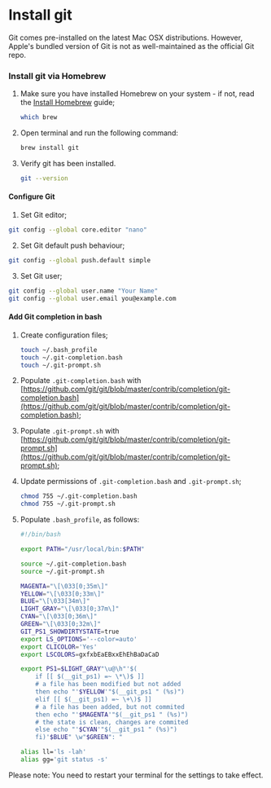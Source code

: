 # Install git

Git comes pre-installed on the latest Mac OSX distributions. However, Apple's bundled version of Git is not as well-maintained as the official Git repo.

### Install git via Homebrew

1. Make sure you have installed Homebrew on your system - if not, read the [Install Homebrew](install-homebrew.md) guide;

    ```bash
    which brew
    ```

2. Open terminal and run the following command:

    ```bash
    brew install git
    ```

3. Verify git has been installed.

    ```bash
    git --version
    ```

#### Configure Git

1. Set Git editor;

  ```bash
  git config --global core.editor "nano"
  ```

2. Set Git default push behaviour;

  ```bash
  git config --global push.default simple
  ```

3. Set Git user;

  ```bash
  git config --global user.name "Your Name"
  git config --global user.email you@example.com
  ```

#### Add Git completion in bash

1. Create configuration files;

    ```bash
    touch ~/.bash_profile
    touch ~/.git-completion.bash
    touch ~/.git-prompt.sh
    ```

2. Populate `.git-completion.bash` with [https://github.com/git/git/blob/master/contrib/completion/git-completion.bash](https://github.com/git/git/blob/master/contrib/completion/git-completion.bash);
3. Populate `.git-prompt.sh` with [https://github.com/git/git/blob/master/contrib/completion/git-prompt.sh](https://github.com/git/git/blob/master/contrib/completion/git-prompt.sh);
4. Update permissions of `.git-completion.bash` and `.git-prompt.sh`;

    ```bash
    chmod 755 ~/.git-completion.bash
    chmod 755 ~/.git-prompt.sh
    ```

5. Populate `.bash_profile`, as follows:

    ```bash
    #!/bin/bash

    export PATH="/usr/local/bin:$PATH"

    source ~/.git-completion.bash
    source ~/.git-prompt.sh

    MAGENTA="\[\033[0;35m\]"
    YELLOW="\[\033[0;33m\]"
    BLUE="\[\033[34m\]"
    LIGHT_GRAY="\[\033[0;37m\]"
    CYAN="\[\033[0;36m\]"
    GREEN="\[\033[0;32m\]"
    GIT_PS1_SHOWDIRTYSTATE=true
    export LS_OPTIONS='--color=auto'
    export CLICOLOR='Yes'
    export LSCOLORS=gxfxbEaEBxxEhEhBaDaCaD

    export PS1=$LIGHT_GRAY"\u@\h"'$(
        if [[ $(__git_ps1) =~ \*\)$ ]]
        # a file has been modified but not added
        then echo "'$YELLOW'"$(__git_ps1 " (%s)")
        elif [[ $(__git_ps1) =~ \+\)$ ]]
        # a file has been added, but not commited
        then echo "'$MAGENTA'"$(__git_ps1 " (%s)")
        # the state is clean, changes are commited
        else echo "'$CYAN'"$(__git_ps1 " (%s)")
        fi)'$BLUE" \w"$GREEN": "

    alias ll='ls -lah'
    alias gg='git status -s'
    ```

Please note: You need to restart your terminal for the settings to take effect.

